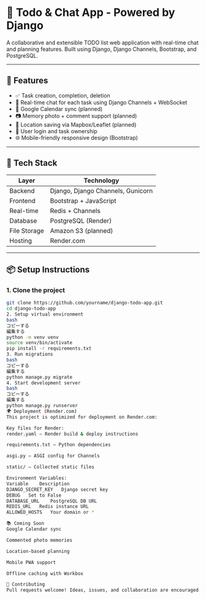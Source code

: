 # 📝 Todo & Chat App - Powered by Django

A collaborative and extensible TODO list web application with real-time chat and planning features. Built using Django, Django Channels, Bootstrap, and PostgreSQL.

---

## 🚀 Features

- ✅ Task creation, completion, deletion
- 💬 Real-time chat for each task using Django Channels + WebSocket
- 📅 Google Calendar sync (planned)
- 📷 Memory photo + comment support (planned)
- 📍 Location saving via Mapbox/Leaflet (planned)
- 👥 User login and task ownership
- 🌐 Mobile-friendly responsive design (Bootstrap)

---

## 🔧 Tech Stack

| Layer        | Technology              |
|--------------|--------------------------|
| Backend      | Django, Django Channels, Gunicorn |
| Frontend     | Bootstrap + JavaScript   |
| Real-time    | Redis + Channels         |
| Database     | PostgreSQL (Render)      |
| File Storage | Amazon S3 (planned)      |
| Hosting      | Render.com               |

---

## 📦 Setup Instructions

### 1. Clone the project

```bash
git clone https://github.com/yourname/django-todo-app.git
cd django-todo-app
2. Setup virtual environment
bash
コピーする
編集する
python -m venv venv
source venv/bin/activate
pip install -r requirements.txt
3. Run migrations
bash
コピーする
編集する
python manage.py migrate
4. Start development server
bash
コピーする
編集する
python manage.py runserver
🌍 Deployment (Render.com)
This project is optimized for deployment on Render.com:

Key files for Render:
render.yaml – Render build & deploy instructions

requirements.txt – Python dependencies

asgi.py – ASGI config for Channels

static/ – Collected static files

Environment Variables:
Variable	Description
DJANGO_SECRET_KEY	Django secret key
DEBUG	Set to False
DATABASE_URL	PostgreSQL DB URL
REDIS_URL	Redis instance URL
ALLOWED_HOSTS	Your domain or *

📚 Coming Soon
Google Calendar sync

Commented photo memories

Location-based planning

Mobile PWA support

Offline caching with Workbox

🤝 Contributing
Pull requests welcome! Ideas, issues, and collaboration are encouraged.

